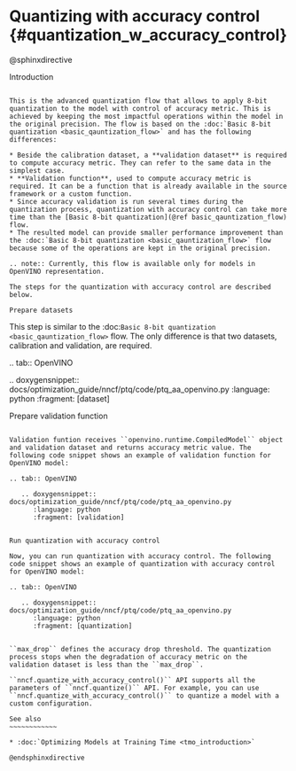 # Quantizing with accuracy control {#quantization_w_accuracy_control}

@sphinxdirective

Introduction
~~~~~~~~~~~~

This is the advanced quantization flow that allows to apply 8-bit quantization to the model with control of accuracy metric. This is achieved by keeping the most impactful operations within the model in the original precision. The flow is based on the :doc:`Basic 8-bit quantization <basic_qauntization_flow>` and has the following differences:

* Beside the calibration dataset, a **validation dataset** is required to compute accuracy metric. They can refer to the same data in the simplest case.
* **Validation function**, used to compute accuracy metric is required. It can be a function that is already available in the source framework or a custom function.
* Since accuracy validation is run several times during the quantization process, quantization with accuracy control can take more time than the [Basic 8-bit quantization](@ref basic_qauntization_flow) flow.
* The resulted model can provide smaller performance improvement than the :doc:`Basic 8-bit quantization <basic_qauntization_flow>` flow because some of the operations are kept in the original precision.

.. note:: Currently, this flow is available only for models in OpenVINO representation.

The steps for the quantization with accuracy control are described below.

Prepare datasets
~~~~~~~~~~~~~~~~~

This step is similar to the :doc:`Basic 8-bit quantization <basic_qauntization_flow>` flow. The only difference is that two datasets, calibration and validation, are required.

.. tab:: OpenVINO

   .. doxygensnippet:: docs/optimization_guide/nncf/ptq/code/ptq_aa_openvino.py
      :language: python
      :fragment: [dataset]


Prepare validation function
~~~~~~~~~~~~~~~~~~~~~~~~~~~~

Validation funtion receives ``openvino.runtime.CompiledModel`` object and validation dataset and returns accuracy metric value. The following code snippet shows an example of validation function for OpenVINO model:

.. tab:: OpenVINO

   .. doxygensnippet:: docs/optimization_guide/nncf/ptq/code/ptq_aa_openvino.py
      :language: python
      :fragment: [validation]


Run quantization with accuracy control

Now, you can run quantization with accuracy control. The following code snippet shows an example of quantization with accuracy control for OpenVINO model:

.. tab:: OpenVINO

   .. doxygensnippet:: docs/optimization_guide/nncf/ptq/code/ptq_aa_openvino.py
      :language: python
      :fragment: [quantization]


``max_drop`` defines the accuracy drop threshold. The quantization process stops when the degradation of accuracy metric on the validation dataset is less than the ``max_drop``.

``nncf.quantize_with_accuracy_control()`` API supports all the parameters of ``nncf.quantize()`` API. For example, you can use ``nncf.quantize_with_accuracy_control()`` to quantize a model with a custom configuration.

See also
~~~~~~~~~~~~

* :doc:`Optimizing Models at Training Time <tmo_introduction>`

@endsphinxdirective

